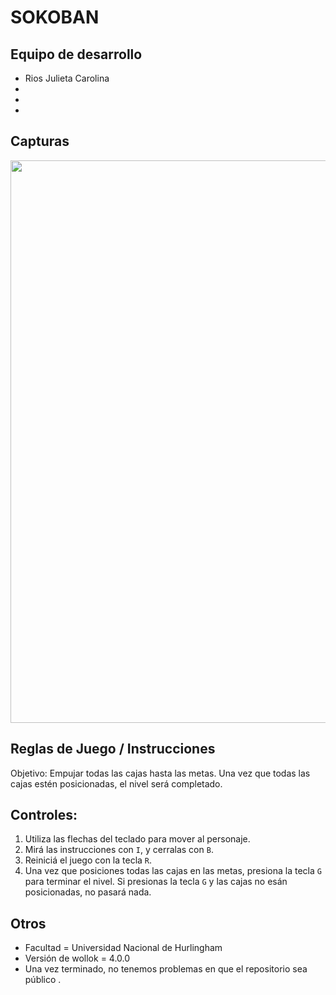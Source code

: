 # SOKOBAN

## Equipo de desarrollo

- Rios Julieta Carolina
- 
-
- 

## Capturas

<img src="assets/sokobanGif.gif" width=900 />

## Reglas de Juego / Instrucciones

Objetivo: Empujar todas las cajas hasta las metas. Una vez que todas las cajas estén posicionadas, el nivel será completado. 

## Controles:
 1) Utiliza las flechas del teclado para mover al personaje.
 2) Mirá las instrucciones con `I`, y cerralas con `B`. 
 3) Reiniciá el juego con la tecla `R`.
 4) Una vez que posiciones todas las cajas en las metas, presiona la tecla `G` para terminar el nivel. Si presionas la tecla `G` y las cajas no esán posicionadas, no pasará nada.


## Otros

- Facultad = Universidad Nacional de Hurlingham
- Versión de wollok = 4.0.0
- Una vez terminado, no tenemos problemas en que el repositorio sea público .
